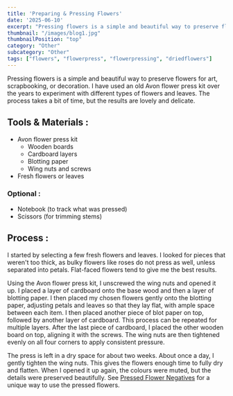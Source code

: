 ```yaml
---
title: 'Preparing & Pressing Flowers'
date: '2025-06-10'
excerpt: "Pressing flowers is a simple and beautiful way to preserve flowers for..."
thumbnail: "/images/blog1.jpg"
thumbnailPosition: "top"
category: "Other"
subcategory: "Other" 
tags: ["flowers", "flowerpress", "flowerpressing", "driedflowers"]
---
```


Pressing flowers is a simple and beautiful way to preserve flowers for art, scrapbooking, or decoration. I have used an old Avon flower press kit over the years to experiment with different types of flowers and leaves. The process takes a bit of time, but the results are lovely and delicate.

## Tools & Materials :
- Avon flower press kit
    - Wooden boards
    - Cardboard layers
    - Blotting paper
    - Wing nuts and screws
- Fresh flowers or leaves

### Optional :
- Notebook (to track what was pressed)
- Scissors (for trimming stems)

## Process :

I started by selecting a few fresh flowers and leaves. I looked for pieces that weren't too thick, as bulky flowers like roses do not press as well, unless separated into petals. Flat-faced flowers tend to give me the best results.

Using the Avon flower press kit, I unscrewed the wing nuts and opened it up. I placed a layer of cardboard onto the base wood and then a layer of blotting paper. I then placed my chosen flowers gently onto the blotting paper, adjusting petals and leaves so that they lay flat, with ample space between each item. I then placed another piece of blot paper on top, followed by another layer of cardboard. This process can be repeated for multiple layers. After the last piece of cardboard, I placed the other wooden board on top, aligning it with the screws. The wing nuts are then tightened evenly on all four corners to apply consistent pressure.

The press is left in a dry space for about two weeks. About once a day, I gently tighten the wing nuts. This gives the flowers enough time to fully dry and flatten. When I opened it up again, the colours were muted, but the details were preserved beautifully. See [Pressed Flower Negatives](#blog/Analogue-Photography/Analogue-Photos/Pressed-Flower-Negatives) for a unique way to use the pressed flowers.